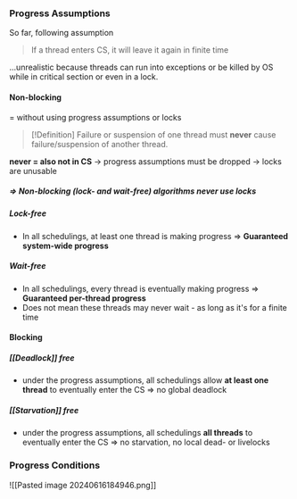 ### Progress Assumptions
So far, following assumption
> If a thread enters CS, it will leave it again in finite time

...unrealistic because threads can run into exceptions or be killed by OS while in critical section or even in a lock.
#### Non-blocking
= without using progress assumptions or locks

> [!Definition]
> Failure or suspension of one thread must **never** cause failure/suspension of another thread.

**never = also not in CS** $\rightarrow$ progress assumptions must be dropped $\rightarrow$ locks are unusable
##### $\Rightarrow$ Non-blocking (lock- and wait-free) algorithms *never* use locks
##### Lock-free
- In all schedulings, at least one thread is making progress $\Rightarrow$ **Guaranteed system-wide progress**
##### Wait-free
- In all schedulings, every thread is eventually making progress $\Rightarrow$ **Guaranteed per-thread progress**
- Does not mean these threads may never wait - as long as it's for a finite time
#### Blocking
##### [[Deadlock]] free
- under the progress assumptions, all schedulings allow **at least one thread** to eventually enter the CS 
	$\Rightarrow$ no global deadlock
##### [[Starvation]] free
- under the progress assumptions, all schedulings **all threads** to eventually enter the CS
	$\Rightarrow$ no starvation, no local dead- or livelocks

### Progress Conditions
![[Pasted image 20240616184946.png]]

